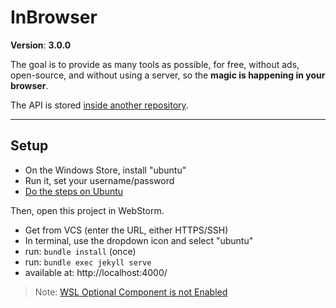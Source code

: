 # InBrowser

**Version**: **3.0.0**

The goal is to provide as many tools as possible, for free, without ads, open-source, and without using a server, so the **magic is happening in your browser**.

The API is stored [inside another repository](https://github.com/inbrowser/pima-1-2021).

<hr>

## Setup

* On the Windows Store, install "ubuntu"
* Run it, set your username/password
* [Do the steps on Ubuntu](https://jekyllrb.com/docs/installation/ubuntu/)

Then, open this project in WebStorm.

* Get from VCS (enter the URL, either HTTPS/SSH)
* In terminal, use the dropdown icon and select "ubuntu"
* run: `bundle install` (once)
* run: `bundle exec jekyll serve`
* available at: http://localhost:4000/

> Note:  [WSL Optional Component is not Enabled](https://appuals.com/how-to-fix-the-wsl-optional-component-is-not-enabled-please-enable-it-and-try-again-error-on-ubuntu/)